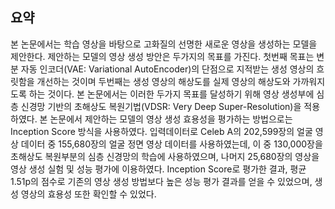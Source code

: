 ## 요약

본 논문에서는 학습 영상을 바탕으로 고화질의 선명한 새로운 영상을 생성하는 모델을 제안한다. 제안하는 모델의 영상 생성 방안은 두가지의 목표를 가진다. 첫번째 목표는 변분 자동 인코더(VAE: Variational AutoEncoder)의 단점으로 지적받는 생성 영상의 흐릿함을 개선하는 것이며 두번째는 생성 영상의 해상도를 실제 영상의 해상도와 가까워지도록 하는 것이다. 본 논문에서는 이러한 두가지 목표를 달성하기 위해 영상 생성부에 심층 신경망 기반의 초해상도 복원기법(VDSR: Very Deep Super-Resolution)을 적용하였다. 본 논문에서 제안하는 모델의 영상 생성 효용성을 평가하는 방법으로는 Inception Score 방식을 사용하였다. 입력데이터로 Celeb A의 202,599장의 얼굴 영상 데이터 중 155,680장의 얼굴 정면 영상 데이터를 사용하였는데, 이 중 130,000장을 초해상도 복원부분의 심층 신경망의 학습에 사용하였으며, 나머지 25,680장의 영상을 영상 생성 실험 및 성능 평가에 이용하였다. Inception Score로 평가한 결과, 평균 1.51p의 점수로 기존의 영상 생성 방법보다 높은 성능 평가 결과를 얻을 수 있었으며, 생성 영상의 효용성 또한 확인할 수 있었다.